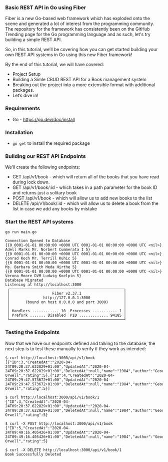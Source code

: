 ### Basic REST API in Go using Fiber

Fiber is a new Go-based web framework which has exploded onto the scene and generated a lot of interest from the programming community. The repository for the framework has consistently been on the GitHub Trending page for the Go programming language and as such, let's try building a simple REST API.

So, in this tutorial, we’ll be covering how you can get started building your own REST API systems in Go using this new Fiber framework!

By the end of this tutorial, we will have covered:

* Project Setup
* Building a Simle CRUD REST API for a Book management system
* Breaking out the project into a more extensible format with additional packages.
* Let’s dive in!

### Requirements

* Go - https://go.dev/doc/install

### Installation

* `go get` to install the required package

### Building our REST API Endpoints

We’ll create the following endpoints:

* GET /api/v1/book - which will return all of the books that you have read during lock down.
* GET /api/v1/book/:id - which takes in a path parameter for the book ID and returns just a solitary book
* POST /api/v1/book - which will allow us to add new books to the list
* DELETE /api/v1/book/:id - which will allow us to delete a book from the list in case we add any books by mistake

### Start the REST API systems

```
go run main.go

Connection Opened to Database
{{0 0001-01-01 00:00:00 +0000 UTC 0001-01-01 00:00:00 +0000 UTC <nil>} Adell Marks Mr. Norbert Cummerata I 5}
{{0 0001-01-01 00:00:00 +0000 UTC 0001-01-01 00:00:00 +0000 UTC <nil>} Conrad Koch Mr. Terrill Kuhic 5}
{{0 0001-01-01 00:00:00 +0000 UTC 0001-01-01 00:00:00 +0000 UTC <nil>} Ms. Barbara Smith Meda Hirthe 5}
{{0 0001-01-01 00:00:00 +0000 UTC 0001-01-01 00:00:00 +0000 UTC <nil>} Verona Moore DVM Ludwig Koelpin 5}
Database Migrated
Listening at http://localhost:3000
 ┌───────────────────────────────────────────────────┐ 
 │                   Fiber v2.37.1                   │ 
 │               http://127.0.0.1:3000               │ 
 │       (bound on host 0.0.0.0 and port 3000)       │ 
 │                                                   │ 
 │ Handlers ............ 10  Processes ........... 1 │ 
 │ Prefork ....... Disabled  PID ............. 94185 │ 
 └───────────────────────────────────────────────────┘ 

```

### Testing the Endpoints

Now that we have our endpoints defined and talking to the database, the next step is to test these manually to verify if they work as intended:

```
$ curl http://localhost:3000/api/v1/book
[{"ID":3,"CreatedAt":"2020-04-24T09:20:37.622829+01:00","UpdatedAt":"2020-04-24T09:20:37.622829+01:00","DeletedAt":null,"name":"1984","author":"George Orwell","rating":5},{"ID":4,"CreatedAt":"2020-04-24T09:29:47.573672+01:00","UpdatedAt":"2020-04-24T09:29:47.573672+01:00","DeletedAt":null,"name":"1984","author":"George Orwell","rating":5}]

$ curl http://localhost:3000/api/v1/book/1
{"ID":3,"CreatedAt":"2020-04-24T09:20:37.622829+01:00","UpdatedAt":"2020-04-24T09:20:37.622829+01:00","DeletedAt":null,"name":"1984","author":"George Orwell","rating":5}

$ curl -X POST http://localhost:3000/api/v1/book
{"ID":5,"CreatedAt":"2020-04-24T09:49:16.405426+01:00","UpdatedAt":"2020-04-24T09:49:16.405426+01:00","DeletedAt":null,"name":"1984","author":"George Orwell","rating":5}

$ curl -X DELETE http://localhost:3000/api/v1/book/1
Book Successfully Deleted
```